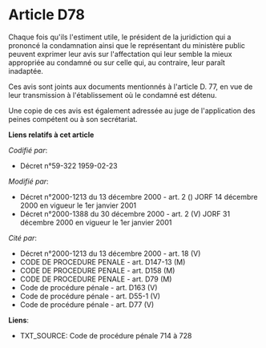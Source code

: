 # Article D78

Chaque fois qu'ils l'estiment utile, le président de la juridiction qui a prononcé la condamnation ainsi que le représentant
du ministère public peuvent exprimer leur avis sur l'affectation qui leur semble la mieux appropriée au condamné ou sur celle
qui, au contraire, leur paraît inadaptée.

Ces avis sont joints aux documents mentionnés à l'article D. 77, en vue de leur transmission à l'établissement où le condamné
est détenu.

Une copie de ces avis est également adressée au juge de l'application des peines compétent ou à son secrétariat.

**Liens relatifs à cet article**

_Codifié par_:

  - Décret n°59-322 1959-02-23

_Modifié par_:

  - Décret n°2000-1213 du 13 décembre 2000 - art. 2 () JORF 14 décembre 2000 en vigueur le 1er janvier 2001
  - Décret n°2000-1388 du 30 décembre 2000 - art. 2 (V) JORF 31 décembre 2000 en vigueur le 1er janvier 2001

_Cité par_:

  - Décret n°2000-1213 du 13 décembre 2000 - art. 18 (V)
  - CODE DE PROCEDURE PENALE - art. D147-13 (M)
  - CODE DE PROCEDURE PENALE - art. D158 (M)
  - CODE DE PROCEDURE PENALE - art. D79 (M)
  - Code de procédure pénale - art. D163 (V)
  - Code de procédure pénale - art. D55-1 (V)
  - Code de procédure pénale - art. D77 (V)

**Liens**:

  - TXT_SOURCE: Code de procédure pénale 714 à 728
